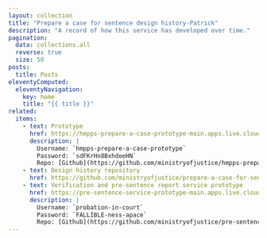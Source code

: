 ```yaml
---
layout: collection
title: "Prepare a case for sentence design history-Patrick"
description: "A record of how this service has developed over time."
pagination:
  data: collections.all
  reverse: true
  size: 50
posts:
  title: Posts
eleventyComputed:
  eleventyNavigation:
    key: home
    title: "{{ title }}"
related:
  items:
    - text: Prototype
      href: https://hmpps-prepare-a-case-prototype-main.apps.live.cloud-platform.service.justice.gov.uk/index
      description: |
        Username: `hmpps-prepare-a-case-prototype`
        Password: `sdFKrHn8BxhdoeHN`
        Repo: [Github](https://github.com/ministryofjustice/hmpps-prepare-a-case-prototype)
    - text: Design history repository
      href: https://github.com/ministryofjustice/prepare-a-case-for-sentence-design-history
    - text: Verification and pre-sentence report service prototype
      href: https://pre-sentence-service-prototype-main.apps.live.cloud-platform.service.justice.gov.uk/
      description: |
        Username: `probation-in-court`
        Password: `FALLIBLE-ness-apace`
        Repo: [Github](https://github.com/ministryofjustice/pre-sentence-service-prototype)
---
```

